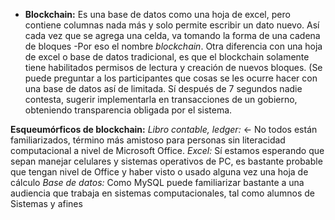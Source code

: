 - **Blockchain:** Es una base de datos como una hoja de excel, pero contiene columnas nada más y solo permite escribir un dato nuevo.
Así cada vez que se agrega una celda, va tomando la forma de una cadena de bloques -Por eso el nombre *blockchain*.
Otra diferencia con una hoja de excel o base de datos tradicional, es que el blockchain solamente tiene habilitados permisos de lectura y creación de nuevos bloques.
(Se puede preguntar a los participantes que cosas se les ocurre hacer con una base de datos así de limitada. Sí después de 7 segundos nadie contesta, sugerir implementarla en transacciones de un gobierno, obteniendo transparencia obligada por el sistema.

**Esqueumórficos de blockchain:** 
*Libro contable, ledger:* <- No todos están familiarizados, término más amistoso para personas sin literacidad computacional a nivel de Microsoft Office.
*Excel:* Sí estamos esperando que sepan manejar celulares y sistemas operativos de PC, es bastante probable que tengan nivel de Office y haber visto o usado alguna vez una hoja de cálculo
*Base de datos:* Como MySQL puede familiarizar bastante a una audiencia que trabaja en sistemas computacionales, tal como alumnos de Sistemas y afines
